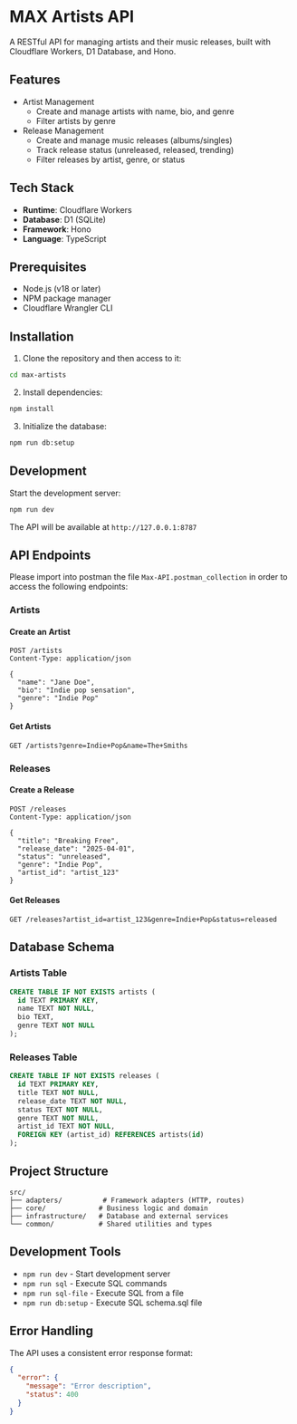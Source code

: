 # MAX Artists API

A RESTful API for managing artists and their music releases, built with Cloudflare Workers, D1 Database, and Hono.

## Features

- Artist Management
  - Create and manage artists with name, bio, and genre
  - Filter artists by genre
- Release Management
  - Create and manage music releases (albums/singles)
  - Track release status (unreleased, released, trending)
  - Filter releases by artist, genre, or status

## Tech Stack

- **Runtime**: Cloudflare Workers
- **Database**: D1 (SQLite)
- **Framework**: Hono
- **Language**: TypeScript

## Prerequisites

- Node.js (v18 or later)
- NPM package manager
- Cloudflare Wrangler CLI

## Installation

1. Clone the repository and then access to it:
```bash
cd max-artists
```

2. Install dependencies:
```bash
npm install
```

3. Initialize the database:

```bash
npm run db:setup
```

## Development

Start the development server:
```bash
npm run dev
```

The API will be available at `http://127.0.0.1:8787`

## API Endpoints

Please import into postman the file `Max-API.postman_collection` in order to access the following endpoints:

### Artists

#### Create an Artist
```http
POST /artists
Content-Type: application/json

{
  "name": "Jane Doe",
  "bio": "Indie pop sensation",
  "genre": "Indie Pop"
}
```

#### Get Artists
```http
GET /artists?genre=Indie+Pop&name=The+Smiths
```

### Releases

#### Create a Release
```http 
POST /releases
Content-Type: application/json

{
  "title": "Breaking Free",
  "release_date": "2025-04-01",
  "status": "unreleased",
  "genre": "Indie Pop",
  "artist_id": "artist_123"
}
```

#### Get Releases
```http
GET /releases?artist_id=artist_123&genre=Indie+Pop&status=released
```

## Database Schema

### Artists Table
```sql
CREATE TABLE IF NOT EXISTS artists (
  id TEXT PRIMARY KEY,
  name TEXT NOT NULL,
  bio TEXT,
  genre TEXT NOT NULL
);
```

### Releases Table
```sql
CREATE TABLE IF NOT EXISTS releases (
  id TEXT PRIMARY KEY,
  title TEXT NOT NULL,
  release_date TEXT NOT NULL,
  status TEXT NOT NULL,
  genre TEXT NOT NULL,
  artist_id TEXT NOT NULL,
  FOREIGN KEY (artist_id) REFERENCES artists(id)
);
```

## Project Structure

```
src/
├── adapters/          # Framework adapters (HTTP, routes)
├── core/             # Business logic and domain
├── infrastructure/   # Database and external services
└── common/           # Shared utilities and types
```

## Development Tools

- `npm run dev` - Start development server
- `npm run sql` - Execute SQL commands
- `npm run sql-file` - Execute SQL from a file
- `npm run db:setup` - Execute SQL schema.sql file

## Error Handling

The API uses a consistent error response format:
```json
{
  "error": {
    "message": "Error description",
    "status": 400
  }
}
```
